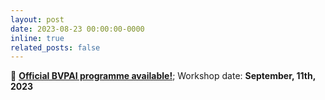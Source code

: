 ```yaml
---
layout: post
date: 2023-08-23 00:00:00-0000
inline: true
related_posts: false
---
```

:mega: <a href="{{ './programme/' | relative_url }}"><b>Official BVPAI programme available!</b></a>;  Workshop date: <b>September, 11th, 2023</b>  